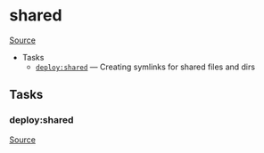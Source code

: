 <!-- DO NOT EDIT THIS FILE! -->
<!-- Instead edit recipe/deploy/shared.php -->
<!-- Then run bin/docgen -->

# shared

[Source](/recipe/deploy/shared.php)



* Tasks
  * [`deploy:shared`](#deployshared) — Creating symlinks for shared files and dirs


## Tasks
### deploy:shared
[Source](/recipe/deploy/shared.php#L8)




